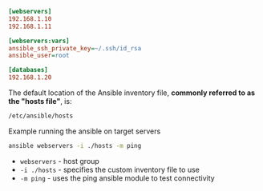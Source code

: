 ```ini
[webservers]
192.168.1.10
192.168.1.11

[webservers:vars]
ansible_ssh_private_key=~/.ssh/id_rsa
ansible_user=root

[databases]
192.168.1.20
```

The default location of the Ansible inventory file, **commonly referred to as the "hosts file"**, is:
```bash
/etc/ansible/hosts
```

Example running the ansible on target servers
```bash
ansible webservers -i ./hosts -m ping
```
- `webservers` - host group
- `-i ./hosts` - specifies the custom inventory file to use
- `-m ping` - uses the ping ansible module to test connectivity
